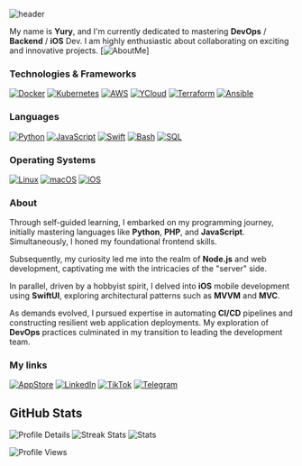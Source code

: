 ![header](https://capsule-render.vercel.app/api?type=waving&color=gradient&height=256&section=header&text=Hello%20World!&fontSize=70&animation=fadeIn&fontAlignY=38&desc=Welcome%20to%20my%20GitHub!%20Put%20stars,%20fork%20and%20contribute!&descAlignY=51&descAlign=62)

My name is **Yury**, and I'm currently dedicated to mastering **DevOps** / **Backend** / **iOS** Dev. I am highly enthusiastic about collaborating on exciting and innovative projects. 
[![AboutMe](https://img.shields.io/badge/open-black?style=for-the-badge&logoColor=white&label=Checkout%20more%20about%20me!&color=yellow&link=https%3A%2F%2Fpieceowater.github.io%2Fresume%2F)]

### Technologies & Frameworks
[![Docker](https://img.shields.io/badge/docker-black?style=for-the-badge&logo=docker)]()
[![Kubernetes](https://img.shields.io/badge/kubernetes-black?style=for-the-badge&logo=kubernetes)]()
[![AWS](https://img.shields.io/badge/AWS-black?style=for-the-badge&logo=amazon)]()
[![YCloud](https://img.shields.io/badge/yandexcloud-black?style=for-the-badge&logo=yandexcloud)]()
[![Terraform](https://img.shields.io/badge/terraform-black?style=for-the-badge&logo=terraform)]()
[![Ansible](https://img.shields.io/badge/ansible-black?style=for-the-badge&logo=ansible)]()

### Languages
[![Python](https://img.shields.io/badge/python-black?style=for-the-badge&logo=python)](https://github.com/pieceowater)
[![JavaScript](https://img.shields.io/badge/javascript-black?style=for-the-badge&logo=javascript)](https://github.com/pieceowater)
[![Swift](https://img.shields.io/badge/swift-black?style=for-the-badge&logo=swift)](https://github.com/pieceowater)
[![Bash](https://img.shields.io/badge/bash-black?style=for-the-badge&logo=gnu-bash&logoColor=white)](https://github.com/pieceowater)
[![SQL](https://img.shields.io/badge/sql-black?style=for-the-badge&logo=postgresql)](https://github.com/pieceowater)

### Operating Systems
[![Linux](https://img.shields.io/badge/linux-black?style=for-the-badge&logo=Linux)](https://github.com/pieceowater)
[![macOS](https://img.shields.io/badge/macos-black?style=for-the-badge&logo=Apple)](https://github.com/pieceowater)
[![iOS](https://img.shields.io/badge/ios-black?style=for-the-badge&logo=Apple)](https://github.com/pieceowater)

### About

Through self-guided learning, I embarked on my programming journey, initially mastering languages like **Python**, **PHP**, and **JavaScript**. Simultaneously, I honed my foundational frontend skills.

Subsequently, my curiosity led me into the realm of **Node.js** and web development, captivating me with the intricacies of the "server" side.

In parallel, driven by a hobbyist spirit, I delved into **iOS** mobile development using **SwiftUI**, exploring architectural patterns such as **MVVM** and **MVC**.

As demands evolved, I pursued expertise in automating **CI/CD** pipelines and constructing resilient web application deployments. My exploration of **DevOps** practices culminated in my transition to leading the development team.

### My links
[![AppStore](https://img.shields.io/badge/AppStore-blue?style=flat-square&logo=appstore)](https://apps.apple.com/kz/developer/yury-mid/id1694035363)
[![LinkedIn](https://img.shields.io/badge/LinkedIn-blue?style=flat-square&logo=linkedin)](https://www.linkedin.com/in/pieceowater)
[![TikTok](https://img.shields.io/badge/TikTok-blue?style=flat-square&logo=tiktok)](https://www.tiktok.com/@yurymid)
[![Telegram](https://img.shields.io/badge/Telegram-blue?style=flat-square&logo=telegram)](https://t.me/yury_mid)

## GitHub Stats 
![Profile Details](http://github-profile-summary-cards.vercel.app/api/cards/profile-details?username=pieceowater&theme=transparent)
![Streak Stats](https://github-readme-streak-stats.herokuapp.com/?user=pieceowater&hide_border=true&card_width=338&theme=transparent)
![Stats](http://github-profile-summary-cards.vercel.app/api/cards/stats?username=pieceowater&theme=transparent)

<!-- [![LeetCode stats](https://leetcode-stats-six.vercel.app/api?username=pieceowater&theme=dark)](https://github.com/pieceowater/leetcode-stats) -->

![Profile Views](https://komarev.com/ghpvc/?username=pieceowater&color=blue&style=flat)
